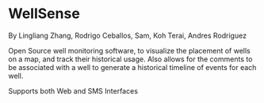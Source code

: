 WellSense
=========

By Lingliang Zhang, Rodrigo Ceballos, Sam, Koh Terai, Andres Rodriguez

Open Source well monitoring software, to visualize the placement of wells on a
map, and track their historical usage. Also allows for the comments to be
associated with a well to generate a historical timeline of events for each
well.

Supports both Web and SMS Interfaces
